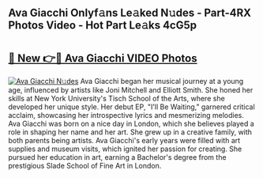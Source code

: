 ## Ava Giacchi Onlyf𝚊ns Le𝚊ked N𝚞des - Part-4RX Photos Video - Hot Part Le𝚊ks 4cG5p

# <h2><a href="http://ab23324.deff.icu/?id=Ava+Giacchi">🔗 New 👉🔴 Ava Giacchi VIDEO Photos</a></h2>

[![Ava Giacchi N𝚞des](https://i.imgur.com/rIISA9y.gif)](http://ab23324.deff.icu/?id=Ava+Giacchi)
Ava Giacchi began her musical journey at a young age, influenced by artists like Joni Mitchell and Elliott Smith. She honed her skills at New York University's Tisch School of the Arts, where she developed her unique style. Her debut EP, "I'll Be Waiting," garnered critical acclaim, showcasing her introspective lyrics and mesmerizing melodies. Ava Giacchi was born on a nice day in London, which she believes played a role in shaping her name and her art. She grew up in a creative family, with both parents being artists. Ava Giacchi's early years were filled with art supplies and museum visits, which ignited her passion for creating. She pursued her education in art, earning a Bachelor's degree from the prestigious Slade School of Fine Art in London.
